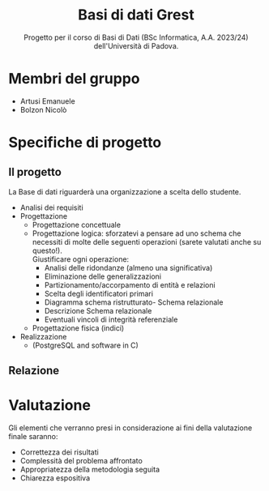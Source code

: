 <h1 align="center">Basi di dati Grest</h1>
<p align="center">Progetto per il corso di Basi di Dati (BSc Informatica, A.A. 2023/24) dell'Università di Padova.</p>



# Membri del gruppo
- Artusi Emanuele
- Bolzon Nicolò

# Specifiche di progetto
## Il progetto
La Base di dati riguarderà una organizzazione a scelta dello studente. 
- Analisi dei requisiti
- Progettazione
  - Progettazione concettuale
  - Progettazione logica:
    sforzatevi a pensare ad uno schema che necessiti di molte delle seguenti operazioni (sarete valutati anche su questo!).\
    Giustificare ogni operazione:
     - Analisi delle ridondanze (almeno una significativa)
     - Eliminazione delle generalizzazioni
     - Partizionamento/accorpamento di entità e relazioni
     - Scelta degli identificatori primari
     - Diagramma schema ristrutturato- Schema relazionale
     - Descrizione Schema relazionale
     - Eventuali vincoli di integrità referenziale
  - Progettazione fisica (indici)
- Realizzazione
  - (PostgreSQL and software in C)

## Relazione


# Valutazione
Gli elementi che verranno presi in considerazione ai fini della valutazione finale saranno:
- Correttezza dei risultati
- Complessità del problema affrontato
- Appropriatezza della metodologia seguita
- Chiarezza espositiva
